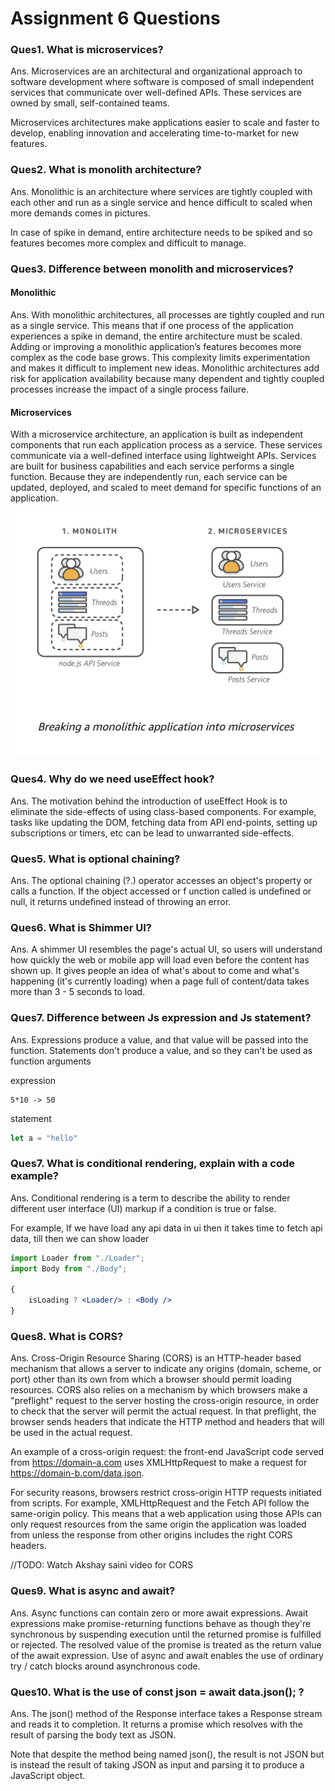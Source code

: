 # Assignment 6 Questions

### Ques1. What is microservices?
Ans. Microservices are an architectural and organizational approach to software development where software is 
composed of small independent services that communicate over well-defined APIs. These services are owned by small, 
self-contained teams.

Microservices architectures make applications easier to scale and faster to develop, enabling innovation and 
accelerating time-to-market for new features.

### Ques2. What is monolith architecture?
Ans. Monolithic is an architecture where services are tightly coupled with each other and run as a single service and 
hence difficult to scaled when more demands comes in pictures.

In case of spike in demand, entire architecture needs to be spiked and so features becomes more complex and difficult 
to manage.


### Ques3. Difference between monolith and microservices?
#### Monolithic
Ans. With monolithic architectures, all processes are tightly coupled and run as a single service. This means that if one 
process of the application experiences a spike in demand, the entire architecture must be scaled. Adding or improving a 
monolithic application’s features becomes more complex as the code base grows. This complexity limits experimentation and 
makes it difficult to implement new ideas. Monolithic architectures add risk for application availability because many 
dependent and tightly coupled processes increase the impact of a single process failure.

#### Microservices
With a microservice architecture, an application is built as independent components that run each application process 
as a service. These services communicate via a well-defined interface using lightweight APIs. Services are built for 
business capabilities and each service performs a single function. Because they are independently run, each service can 
be updated, deployed, and scaled to meet demand for specific functions of an application.

![Monolithic v/s Microservices](./assets/monolithic_vs_microservices.png "Comaprison")


### Ques4. Why do we need useEffect hook?
Ans. The motivation behind the introduction of useEffect Hook is to eliminate the side-effects of using class-based 
components. For example, tasks like updating the DOM, fetching data from API end-points, setting up subscriptions or 
timers, etc can be lead to unwarranted side-effects.


### Ques5. What is optional chaining?
Ans. The optional chaining (?.) operator accesses an object's property or calls a function. If the object accessed or f
unction called is undefined or null, it returns undefined instead of throwing an error.


### Ques6. What is Shimmer UI?
Ans. A shimmer UI resembles the page's actual UI, so users will understand how quickly the web or mobile app will load 
even before the content has shown up. It gives people an idea of what's about to come and what's happening 
(it's currently loading) when a page full of content/data takes more than 3 - 5 seconds to load.


### Ques7. Difference between Js expression and Js statement?
Ans. Expressions produce a value, and that value will be passed into the function. Statements don't produce a value, 
and so they can't be used as function arguments

expression
```
5*10 -> 50
```

statement
```js
let a = "hello"
```


### Ques7. What is conditional rendering, explain with a code example?
Ans. Conditional rendering is a term to describe the ability to render different user interface (UI) markup 
if a condition is true or false.

For example, If we have load any api data in ui then it takes time to fetch api data, till then we can show loader

```jsx
import Loader from "./Loader";
import Body from "./Body";

{
    isLoading ? <Loader/> : <Body />
}
```

### Ques8. What is CORS?
Ans. Cross-Origin Resource Sharing (CORS) is an HTTP-header based mechanism that allows a server to indicate any 
origins (domain, scheme, or port) other than its own from which a browser should permit loading resources. CORS also 
relies on a mechanism by which browsers make a "preflight" request to the server hosting the cross-origin resource, 
in order to check that the server will permit the actual request. In that preflight, the browser sends headers that 
indicate the HTTP method and headers that will be used in the actual request.


An example of a cross-origin request: the front-end JavaScript code served from https://domain-a.com uses 
XMLHttpRequest to make a request for https://domain-b.com/data.json.

For security reasons, browsers restrict cross-origin HTTP requests initiated from scripts. For example, XMLHttpRequest 
and the Fetch API follow the same-origin policy. This means that a web application using those APIs can only request 
resources from the same origin the application was loaded from unless the response from other origins includes the 
right CORS headers.

//TODO: Watch Akshay saini video for CORS


### Ques9. What is async and await?
Ans. Async functions can contain zero or more await expressions. Await expressions make promise-returning functions 
behave as though they're synchronous by suspending execution until the returned promise is fulfilled or rejected. 
The resolved value of the promise is treated as the return value of the await expression. Use of async and await 
enables the use of ordinary try / catch blocks around asynchronous code.


### Ques10. What is the use of const json = await data.json(); ?
Ans. The json() method of the Response interface takes a Response stream and reads it to completion. It returns a 
promise which resolves with the result of parsing the body text as JSON.

Note that despite the method being named json(), the result is not JSON but is instead the result of taking JSON as 
input and parsing it to produce a JavaScript object.

